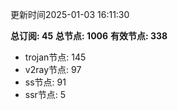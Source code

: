更新时间2025-01-03 16:11:30

**总订阅: 45**
**总节点: 1006**
**有效节点: 338**
- trojan节点: 145
- v2ray节点: 97
- ss节点: 91
- ssr节点: 5
